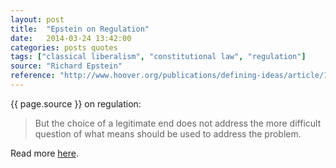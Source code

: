 ```yaml
---
layout: post
title:  "Epstein on Regulation"
date:   2014-03-24 13:42:00
categories: posts quotes
tags: ["classical liberalism", "constitutional law", "regulation"]
source: "Richard Epstein"
reference: "http://www.hoover.org/publications/defining-ideas/article/171651"
---
```


{{ page.source }} on regulation:

> But the choice of a legitimate end does not address the more difficult question of what means should be used to address the problem.

Read more [here]({{page.reference}}).